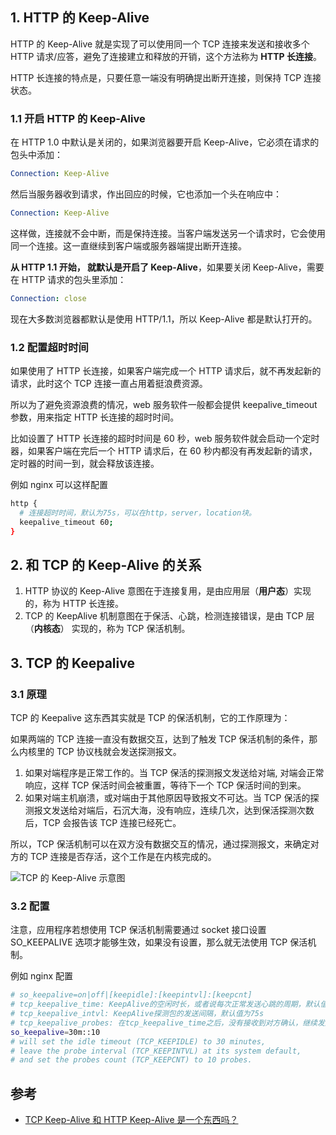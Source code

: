 ## 1. HTTP 的 Keep-Alive

HTTP 的 Keep-Alive 就是实现了可以使用同一个 TCP 连接来发送和接收多个 HTTP 请求/应答，避免了连接建立和释放的开销，这个方法称为 **HTTP 长连接**。

HTTP 长连接的特点是，只要任意一端没有明确提出断开连接，则保持 TCP 连接状态。

### 1.1 开启 HTTP 的 Keep-Alive

在 HTTP 1.0 中默认是关闭的，如果浏览器要开启 Keep-Alive，它必须在请求的包头中添加：

```yaml
Connection: Keep-Alive
```

然后当服务器收到请求，作出回应的时候，它也添加一个头在响应中：

```yaml
Connection: Keep-Alive
```

这样做，连接就不会中断，而是保持连接。当客户端发送另一个请求时，它会使用同一个连接。这一直继续到客户端或服务器端提出断开连接。

**从 HTTP 1.1 开始， 就默认是开启了 Keep-Alive**，如果要关闭 Keep-Alive，需要在 HTTP 请求的包头里添加：

```yaml
Connection: close
```

现在大多数浏览器都默认是使用 HTTP/1.1，所以 Keep-Alive 都是默认打开的。

### 1.2 配置超时时间

如果使用了 HTTP 长连接，如果客户端完成一个 HTTP 请求后，就不再发起新的请求，此时这个 TCP 连接一直占用着挺浪费资源。

所以为了避免资源浪费的情况，web 服务软件一般都会提供 keepalive_timeout 参数，用来指定 HTTP 长连接的超时时间。

比如设置了 HTTP 长连接的超时时间是 60 秒，web 服务软件就会启动一个定时器，如果客户端在完后一个 HTTP 请求后，在 60 秒内都没有再发起新的请求，定时器的时间一到，就会释放该连接。

例如 nginx 可以这样配置

```bash
http {
  # 连接超时时间，默认为75s，可以在http，server，location块。
  keepalive_timeout 60;
}
```

## 2. 和 TCP 的 Keep-Alive 的关系

1. HTTP 协议的 Keep-Alive 意图在于连接复用，是由应用层（**用户态**）实现的，称为 HTTP 长连接。
2. TCP 的 KeepAlive 机制意图在于保活、心跳，检测连接错误，是由 TCP 层（**内核态**） 实现的，称为 TCP 保活机制。

## 3. TCP 的 Keepalive

### 3.1 原理

TCP 的 Keepalive 这东西其实就是 TCP 的保活机制，它的工作原理为：

如果两端的 TCP 连接一直没有数据交互，达到了触发 TCP 保活机制的条件，那么内核里的 TCP 协议栈就会发送探测报文。

1. 如果对端程序是正常工作的。当 TCP 保活的探测报文发送给对端, 对端会正常响应，这样 TCP 保活时间会被重置，等待下一个 TCP 保活时间的到来。
2. 如果对端主机崩溃，或对端由于其他原因导致报文不可达。当 TCP 保活的探测报文发送给对端后，石沉大海，没有响应，连续几次，达到保活探测次数后，TCP 会报告该 TCP 连接已经死亡。

所以，TCP 保活机制可以在双方没有数据交互的情况，通过探测报文，来确定对方的 TCP 连接是否存活，这个工作是在内核完成的。

![TCP 的 Keep-Alive 示意图](/img/doc/http/tcp-keepalive.png)

### 3.2 配置

注意，应用程序若想使用 TCP 保活机制需要通过 socket 接口设置 SO_KEEPALIVE 选项才能够生效，如果没有设置，那么就无法使用 TCP 保活机制。

例如 nginx 配置

```bash
# so_keepalive=on|off|[keepidle]:[keepintvl]:[keepcnt]
# tcp_keepalive_time: KeepAlive的空闲时长，或者说每次正常发送心跳的周期，默认值为7200s（2小时）
# tcp_keepalive_intvl: KeepAlive探测包的发送间隔，默认值为75s
# tcp_keepalive_probes: 在tcp_keepalive_time之后，没有接收到对方确认，继续发送保活探测包次数，默认值为9（次）
so_keepalive=30m::10
# will set the idle timeout (TCP_KEEPIDLE) to 30 minutes,
# leave the probe interval (TCP_KEEPINTVL) at its system default,
# and set the probes count (TCP_KEEPCNT) to 10 probes.
```

## 参考

- [TCP Keep-Alive 和 HTTP Keep-Alive 是一个东西吗？](https://bbs.huaweicloud.com/blogs/285330)
